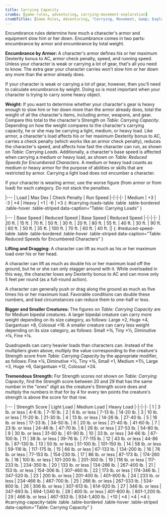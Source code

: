 ```yaml
---
title: Carrying Capacity
crumbs: [game-rules, adventuring, carrying-movement-exploration]
crumbTitles: [Game Rules, Adventuring, "Carrying, Movement, &amp; Exploration"]
---
```


Encumbrance rules determine how much a character's armor and equipment slow him or her down. Encumbrance comes in two parts: encumbrance by armor and encumbrance by total weight.

**Encumbrance by Armor:** A character's armor defines his or her maximum Dexterity bonus to AC, armor check penalty, speed, and running speed. Unless your character is weak or carrying a lot of gear, that's all you need to know. The extra gear your character carries won't slow him or her down any more than the armor already does.

If your character is weak or carrying a lot of gear, however, then you'll need to calculate encumbrance by weight. Doing so is most important when your character is trying to carry some heavy object.

**Weight:** If you want to determine whether your character's gear is heavy enough to slow him or her down more than the armor already does, total the weight of all the character's items, including armor, weapons, and gear. Compare this total to the character's Strength on _Table: Carrying Capacity_. Depending on how the weight compares to the character's carrying capacity, he or she may be carrying a light, medium, or heavy load. Like armor, a character's load affects his or her maximum Dexterity bonus to AC, carries a check penalty (which works like an armor check penalty), reduces the character's speed, and affects how fast the character can run, as shown on _Table: Carrying Loads_. Additionally, a character's base speed is affected when carrying a medium or heavy load, as shown on _Table: Reduced Speeds for Encumbered Characters_. A medium or heavy load counts as medium or heavy armor for the purpose of abilities or skills that are restricted by armor. Carrying a light load does not encumber a character.

If your character is wearing armor, use the worse figure (from armor or from load) for each category. Do not stack the penalties.

|---
| Load | Max Dex | Check Penalty | Run Speed
|-|-|-|-
| Medium | +3 | -3 | &times;4
| Heavy | +1 |  -6 | &times;3
{: #carrying-loads-table .table .table-bordered .table-hover .table-striped data-caption="Table: Carrying Loads" }

|---
| Base Speed | Reduced Speed | Base Speed | Reduced Speed
|-|-|-|-
| 20 ft. | 15 ft. | 70 ft. | 50 ft.
| 30 ft. | 20 ft. | 80 ft. | 55 ft.
| 40 ft. | 30 ft. | 90 ft. | 60 ft.
| 50 ft. | 35 ft. | 100 ft. | 70 ft.
| 60 ft. | 40 ft. ||
{: #reduced-speed-table .table .table-bordered .table-hover .table-striped data-caption="Table: Reduced Speeds for Encumbered Characters" }

**Lifting and Dragging:** A character can lift as much as his or her maximum load over his or her head.

A character can lift as much as double his or her maximum load off the ground, but he or she can only stagger around with it. While overloaded in this way, the character loses any Dexterity bonus to AC and can move only 5 feet per round (as a full-round action).

A character can generally push or drag along the ground as much as five times his or her maximum load. Favorable conditions can double these numbers, and bad circumstances can reduce them to one-half or less.

**Bigger and Smaller Creatures:** The figures on _Table: Carrying Capacity_ are for Medium bipedal creatures. A larger bipedal creature can carry more weight depending on its size category, as follows: Large &times;2, Huge &times;4, Gargantuan &times;8, Colossal &times;16. A smaller creature can carry less weight depending on its size category, as follows: Small &times;&#190;, Tiny &times;&#189;, Diminutive &times;&#188;, Fine &times;&#8539;.

Quadrupeds can carry heavier loads than characters can. Instead of the multipliers given above, multiply the value corresponding to the creature's Strength score from _Table: Carrying Capacity_ by the appropriate modifier, as follows: Fine &times;&#188;, Diminutive &times;&#189;, Tiny &times;&#190;, Small &times;1, Medium &times;1&#189;, Large &times;3, Huge &times;6, Gargantuan &times;12, Colossal &times;24.

**Tremendous Strength:** For Strength scores not shown on _Table: Carrying Capacity_, find the Strength score between 20 and 29 that has the same number in the &quot;ones&quot; digit as the creature's Strength score does and multiply the numbers in that for by 4 for every ten points the creature's strength is above the score for that row.

|---
| Strength Score | Light Load | Medium Load | Heavy Load
|-|-|-|-
| 1 | 3 lb. or less | 4-6 lb. | 7-10 lb.
| 2 | 6 lb. or less | 7-13 lb. | 14-20 lb.
| 3 | 10 lb. or less | 11-20 lb. | 21-30 lb.
| 4 | 13 lb. or less | 14-26 lb. | 27-40 lb.
| 5 | 16 lb. or less | 17-33 lb. | 34-50 lb.
| 6 | 20 lb. or less | 21-40 lb. | 41-60 lb.
| 7 | 23 lb. or less | 24-46 lb. | 47-70 lb.
| 8 | 26 lb. or less | 27-53 lb. | 54-80 lb.
| 9 | 30 lb. or less | 31-60 lb. | 61-90 lb.
| 10 | 33 lb. or less | 34-66 lb. | 67-100 lb.
| 11 | 38 lb. or less | 39-76 lb. | 77-115 lb.
| 12 | 43 lb. or less | 44-86 lb. | 87-130 lb.
| 13 | 50 lb. or less | 51-100 lb. | 101-150 lb.
| 14 | 58 lb. or less | 59-116 lb. | 117-175 lb.
| 15 | 66 lb. or less | 67-133 lb. | 134-200 lb.
| 16 | 76 lb. or less | 77-153 lb. | 154-230 lb.
| 17 | 86 lb. or less | 87-173 lb. | 174-260 lb.
| 18 | 100 lb. or less | 101-200 lb. | 201-300 lb.
| 19 | 116 lb. or less | 117-233 lb. | 234-350 lb.
| 20 | 133 lb. or less | 134-266 lb. | 267-400 lb.
| 21 | 153 lb. or less | 154-306 lb. | 307-460 lb.
| 22 | 173 lb. or less | 174-346 lb. | 347-520 lb.
| 23 | 200 lb. or less | 201-400 lb. | 401-600 lb.
| 24 | 233 lb. or less | 234-466 lb. | 467-700 lb.
| 25 | 266 lb. or less | 267-533 lb. | 534-800 lb.
| 26 | 306 lb. or less | 307-613 lb. | 614-920 lb.
| 27 | 346 lb. or less | 347-693 lb. | 694-1,040 lb.
| 28 | 400 lb. or less | 401-800 lb. | 801-1,200 lb.
| 29 | 466 lb. or less | 467-933 lb. | 934-1,400 lb.
| +10 | &times;4 | &times;4 | &times;4
{: #carrying-capacity-table .table .table-bordered .table-hover .table-striped data-caption="Table: Carrying Capacity" }
